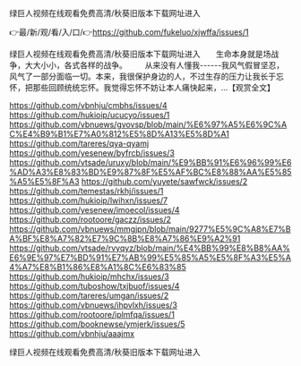 绿巨人视频在线观看免费高清/秋葵旧版本下载网址进入

👉最/新/观/看/入/口/👉https://github.com/fukeluo/xjwffa/issues/1

绿巨人视频在线观看免费高清/秋葵旧版本下载网址进入　　生命本身就是场战争，大大小小，各式各样的战争。
　　从来没有人懂我------我风气假冒坚忍，风气了一部分面临一切。本来，我很保护身边的人，不过生存的压力让我长于忘怀，把那些回顾统统忘怀­。我觉得忘怀不妨让本人痛快起来，...【观赏全文】


https://github.com/vbnhju/cmbhs/issues/4
https://github.com/hukioip/ucucyo/issues/1
https://github.com/vbnuews/gvovsp/blob/main/%E6%97%A5%E6%9C%AC%E4%B9%B1%E7%A0%812%E5%8D%A13%E5%8D%A1
https://github.com/tareres/qya-qyamj
https://github.com/yesenew/byfrcb/issues/3
https://github.com/vtsade/uruxy/blob/main/%E9%BB%91%E6%96%99%E6%AD%A3%E8%83%BD%E9%87%8F%E5%AF%BC%E8%88%AA%E5%85%A5%E5%8F%A3
https://github.com/yuyete/sawfwck/issues/2
https://github.com/temestas/rkhj/issues/1
https://github.com/hukioip/lwihxn/issues/7
https://github.com/yesenew/imoecol/issues/4
https://github.com/rootoore/gaczz/issues/2
https://github.com/vbnuews/mmgjpn/blob/main/9277%E5%9C%A8%E7%BA%BF%E8%A7%82%E7%9C%8B%E8%A7%86%E9%A2%91
https://github.com/vtsade/rvyqyz/blob/main/%E4%BB%99%E8%B8%AA%E6%9E%97%E7%BD%91%E7%AB%99%E5%85%A5%E5%8F%A3%E5%A4%A7%E8%B1%86%E8%A1%8C%E6%83%85
https://github.com/hukioip/mhchx/issues/3
https://github.com/tuboshow/txjbuof/issues/4
https://github.com/tareres/umgan/issues/2
https://github.com/vbnuews/ihpvlxh/issues/3
https://github.com/rootoore/iplmfqa/issues/1
https://github.com/booknewse/ymjerk/issues/5
https://github.com/vbnhju/aaajmx

绿巨人视频在线观看免费高清/秋葵旧版本下载网址进入
